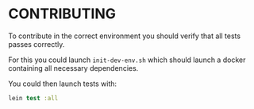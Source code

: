 # CONTRIBUTING

To contribute in the correct environment
you should verify that all tests passes correctly.

For this you could launch `init-dev-env.sh` which
should launch a docker containing all necessary dependencies.

You could then launch tests with:

~~~clojure
lein test :all
~~~
